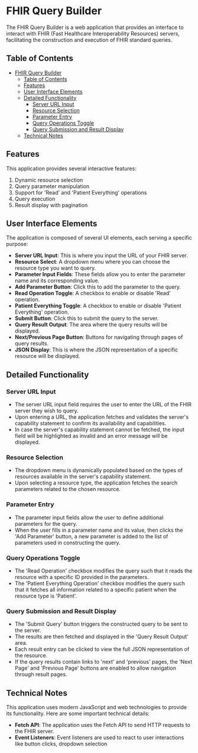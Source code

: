 # FHIR Query Builder

The FHIR Query Builder is a web application that provides an interface to interact with FHIR (Fast Healthcare Interoperability Resources) servers, facilitating the construction and execution of FHIR standard queries.

## Table of Contents
- [FHIR Query Builder](#fhir-query-builder)
  - [Table of Contents](#table-of-contents)
  - [Features](#features)
  - [User Interface Elements](#user-interface-elements)
  - [Detailed Functionality](#detailed-functionality)
    - [Server URL Input](#server-url-input)
    - [Resource Selection](#resource-selection)
    - [Parameter Entry](#parameter-entry)
    - [Query Operations Toggle](#query-operations-toggle)
    - [Query Submission and Result Display](#query-submission-and-result-display)
  - [Technical Notes](#technical-notes)

## Features
This application provides several interactive features:

1. Dynamic resource selection
2. Query parameter manipulation
3. Support for 'Read' and 'Patient Everything' operations
4. Query execution
5. Result display with pagination

## User Interface Elements

The application is composed of several UI elements, each serving a specific purpose:

- **Server URL Input**: This is where you input the URL of your FHIR server.
- **Resource Select**: A dropdown menu where you can choose the resource type you want to query.
- **Parameter Input Fields**: These fields allow you to enter the parameter name and its corresponding value.
- **Add Parameter Button**: Click this to add the parameter to the query.
- **Read Operation Toggle**: A checkbox to enable or disable 'Read' operation.
- **Patient Everything Toggle**: A checkbox to enable or disable 'Patient Everything' operation.
- **Submit Button**: Click this to submit the query to the server.
- **Query Result Output**: The area where the query results will be displayed.
- **Next/Previous Page Button**: Buttons for navigating through pages of query results.
- **JSON Display**: This is where the JSON representation of a specific resource will be displayed.

## Detailed Functionality

### Server URL Input

- The server URL input field requires the user to enter the URL of the FHIR server they wish to query.
- Upon entering a URL, the application fetches and validates the server's capability statement to confirm its availability and capabilities.
- In case the server's capability statement cannot be fetched, the input field will be highlighted as invalid and an error message will be displayed.

### Resource Selection

- The dropdown menu is dynamically populated based on the types of resources available in the server's capability statement.
- Upon selecting a resource type, the application fetches the search parameters related to the chosen resource.

### Parameter Entry

- The parameter input fields allow the user to define additional parameters for the query.
- When the user fills in a parameter name and its value, then clicks the 'Add Parameter' button, a new parameter is added to the list of parameters used in constructing the query.

### Query Operations Toggle

- The 'Read Operation' checkbox modifies the query such that it reads the resource with a specific ID provided in the parameters.
- The 'Patient Everything Operation' checkbox modifies the query such that it fetches all information related to a specific patient when the resource type is 'Patient'.

### Query Submission and Result Display

- The 'Submit Query' button triggers the constructed query to be sent to the server.
- The results are then fetched and displayed in the 'Query Result Output' area.
- Each result entry can be clicked to view the full JSON representation of the resource.
- If the query results contain links to 'next' and 'previous' pages, the 'Next Page' and 'Previous Page' buttons are enabled to allow navigation through result pages.

## Technical Notes

This application uses modern JavaScript and web technologies to provide its functionality. Here are some important technical details:

- **Fetch API**: The application uses the Fetch API to send HTTP requests to the FHIR server.
- **Event Listeners**: Event listeners are used to react to user interactions like button clicks, dropdown selection
